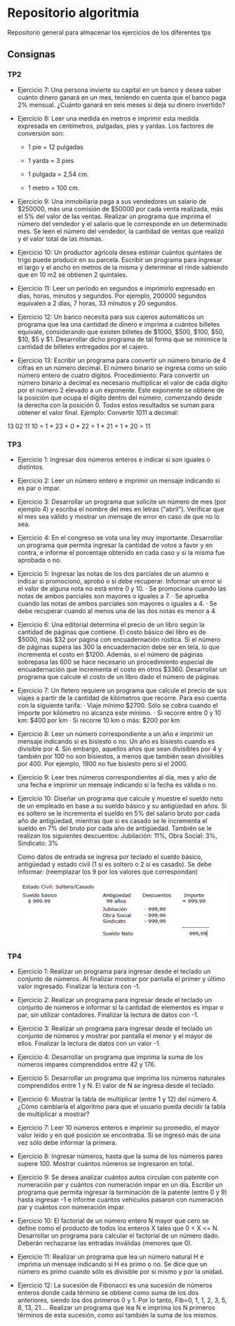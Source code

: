 # Repositorio algoritmia

Repositorio general para almacenar los ejercicios de los diferentes tps

## Consignas

### TP2

- Ejercicio 7: Una persona invierte su capital en un banco y desea saber cuánto dinero ganará
en un mes, teniendo en cuenta que el banco paga 2% mensual. ¿Cuánto ganará
en seis meses si deja su dinero invertido?

- Ejercicio 8: Leer una medida en metros e imprimir esta medida expresada en centímetros,
pulgadas, pies y yardas. Los factores de conversión son:

    - 1 pie = 12 pulgadas

    - 1 yarda = 3 pies

    - 1 pulgada = 2,54 cm.

    - 1 metro = 100 cm.

- Ejercicio 9: Una inmobiliaria paga a sus vendedores un salario de $250000, más una comisión
de $50000 por cada venta realizada, más el 5% del valor de las ventas.
Realizar un programa que imprima el número del vendedor y el salario que le
corresponde en un determinado mes. Se leen el número del vendedor, la cantidad
de ventas que realizó y el valor total de las mismas.

- Ejercicio 10: Un productor agrícola desea estimar cuántos quintales de trigo puede producir
en su parcela. Escribir un programa para ingresar el largo y el ancho en metros
de la misma y determinar el rinde sabiendo que en 10 m2 se obtienen 2 quintales.

- Ejercicio 11: Leer un período en segundos e imprimirlo expresado en días, horas, minutos y
segundos. Por ejemplo, 200000 segundos equivalen a 2 días, 7 horas, 33 minutos
y 20 segundos.

- Ejercicio 12: Un banco necesita para sus cajeros automáticos un programa que lea una
cantidad de dinero e imprima a cuántos billetes equivale, considerando que
existen billetes de $1000, $500, $100, $50, $10, $5 y $1. Desarrollar dicho
programa de tal forma que se minimice la cantidad de billetes entregados por el
cajero.

- Ejercicio 13: Escribir un programa para convertir un número binario de 4 cifras en un número
decimal. El número binario se ingresa como un solo número entero de cuatro
dígitos.
Procedimiento: Para convertir un número binario a decimal es necesario
multiplicar el valor de cada dígito por el número 2 elevado a un exponente. Este
exponente se obtiene de la posición que ocupa el dígito dentro del número,
comenzando desde la derecha con la posición 0. Todos estos resultados se
suman para obtener el valor final. Ejemplo: Convertir 1011 a decimal:

13 02 11 10 = 1 * 23 + 0 * 22 + 1 * 21 + 1 * 20 = 11

### TP3

- Ejercicio 1: Ingresar dos números enteros e indicar si son iguales o distintos.

- Ejercicio 2: Leer un número entero e imprimir un mensaje indicando si es par o impar.

- Ejercicio 3: Desarrollar un programa que solicite un número de mes (por ejemplo 4) y
escriba el nombre del mes en letras ("abril"). Verificar que el mes sea válido y
mostrar un mensaje de error en caso de que no lo sea.

- Ejercicio 4: En el congreso se vota una ley muy importante. Desarrollar un programa que
permita ingresar la cantidad de votos a favor y en contra, e informe el porcentaje
obtenido en cada caso y si la misma fue aprobada o no.

- Ejercicio 5: Ingresar las notas de los dos parciales de un alumno e indicar si promocionó,
aprobó o si debe recuperar. Informar un error si el valor de alguna nota no está
entre 0 y 10.
    · Se promociona cuando las notas de ambos parciales son mayores o iguales a 7.
    · Se aprueba cuando las notas de ambos parciales son mayores o iguales a 4.
    · Se debe recuperar cuando al menos una de las dos notas es menor a 4.

- Ejercicio 6: Una editorial determina el precio de un libro según la cantidad de páginas que contiene. El costo básico del libro es de $5000, más $32 por página con encuadernación
rústica. Si el número de páginas supera las 300 la encuadernación debe ser en tela, lo que incrementa el costo en $1200. Además, si el número de
páginas sobrepasa las 600 se hace necesario un procedimiento especial de encuadernación que incrementa el costo en otros $3360. Desarrollar un programa
que calcule el costo de un libro dado el número de páginas.

- Ejercicio 7: Un fletero requiere un programa que calcule el precio de sus viajes a partir de la
cantidad de kilómetros que recorre. Para eso cuenta con la siguiente tarifa:
    · Viaje mínimo $2700. Sólo se cobra cuando el importe por kilómetro no alcanza este mínimo.
    · Si recorre entre 0 y 10 km: $400 por km
    · Si recorre 10 km o más: $200 por km

- Ejercicio 8: Leer un número correspondiente a un año e imprimir un mensaje indicando si es bisiesto o no. Un año es bisiesto cuando es divisible por 4. Sin embargo, aquellos años que sean divisibles por 4 y también por 100 no son bisiestos, a menos que también sean divisibles por 400. Por ejemplo, 1900 no fue bisiesto pero sí el 2000.

- Ejercicio 9: Leer tres números correspondientes al día, mes y año de una fecha e imprimir
un mensaje indicando si la fecha es válida o no.

- Ejercicio 10: Diseñar un programa que calcule y muestre el sueldo neto de un empleado en
base a su sueldo básico y su antigüedad en años. Si es soltero se le incrementa
el sueldo en 5% del salario bruto por cada año de antigüedad, mientras que si es
casado se le incrementa el sueldo en 7% del bruto por cada año de antigüedad.
También se le realizan los siguientes descuentos: Jubilación: 11%, Obra Social:
3%, Sindicato: 3%

    Como datos de entrada se ingresa por teclado el sueldo básico, antigüedad y
    estado civil (1 si es soltero o 2 si es casado). Se debe informar: (reemplazar los
    9 por los valores que correspondan)

    ![image info](./img/table.png)

### TP4

- Ejercicio 1: Realizar un programa para ingresar desde el teclado un conjunto de números. Al
finalizar mostrar por pantalla el primer y último valor ingresado. Finalizar la lectura
con -1.

- Ejercicio 2: Realizar un programa para ingresar desde el teclado un conjunto de números e
informar si la cantidad de elementos es impar o par, sin utilizar contadores. Finalizar
la lectura de datos con -1.

- Ejercicio 3: Realizar un programa para ingresar desde el teclado un conjunto de números y
mostrar por pantalla el menor y el mayor de ellos. Finalizar la lectura de datos
con un valor -1.

- Ejercicio 4: Desarrollar un programa que imprima la suma de los números impares comprendidos
entre 42 y 176.

- Ejercicio 5: Desarrollar un programa que imprima los números naturales comprendidos entre
1 y N. El valor de N se ingresa desde el teclado.

- Ejercicio 6: Mostrar la tabla de multiplicar (entre 1 y 12) del número 4. ¿Cómo cambiaría el
algoritmo para que el usuario pueda decidir la tabla de multiplicar a mostrar?

- Ejercicio 7: Leer 10 números enteros e imprimir su promedio, el mayor valor leído y en qué
posición se encontraba. Si se ingresó más de una vez sólo debe informar la primera.

- Ejercicio 8: Ingresar números, hasta que la suma de los números pares supere 100. Mostrar
cuántos números se ingresaron en total.

- Ejercicio 9: Se desea analizar cuántos autos circulan con patente con numeración par y
cuántos con numeración impar en un día. Escribir un programa que permita ingresar
la terminación de la patente (entre 0 y 9) hasta ingresar -1 e informe
cuántos vehículos pasaron con numeración par y cuántos con numeración impar.

- Ejercicio 10: El factorial de un número entero N mayor que cero se define como el producto
de todos los enteros X tales que 0 < X <= N. Desarrollar un programa para calcular
el factorial de un número dado. Deberán rechazarse las entradas inválidas
(menores que 0).

- Ejercicio 11: Realizar un programa que lea un número natural H e imprima un mensaje indicando
si H es primo o no. Se dice que un número es primo cuando sólo es divisible
por sí mismo y por la unidad.

- Ejercicio 12: La sucesión de Fibonacci es una sucesión de números enteros donde cada término
se obtiene como suma de los dos anteriores, siendo los dos primeros 0 y 1.
Por lo tanto, Fib=0, 1, 1, 2, 3, 5, 8, 13, 21.... Realizar un programa que lea N e
imprima los N primeros términos de esta sucesión, como así también la suma de
los mismos.
